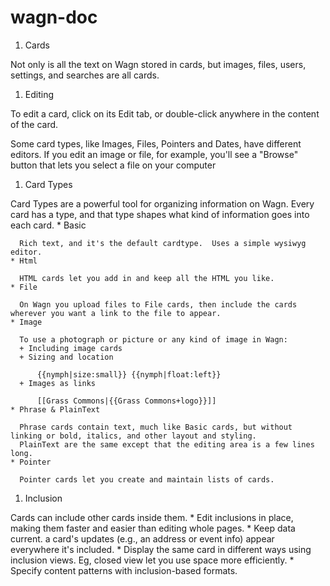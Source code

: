 wagn-doc
========

1. Cards

  Not only is all the text on Wagn stored in cards, but images, files, users, settings, and searches are all cards.

1. Editing

  To edit a card, click on its Edit tab, or double-click anywhere in the content of the card.

  Some card types, like Images, Files, Pointers and Dates, have different editors. If you edit an image or file, for example, you'll see a "Browse" button that lets you select a file on your computer

1. Card Types

  Card Types are a powerful tool for organizing information on Wagn. Every card has a type, and that type shapes what kind of information goes into each card. 
    * Basic
    
      Rich text, and it's the default cardtype.  Uses a simple wysiwyg editor.
    * Html
    
      HTML cards let you add in and keep all the HTML you like. 
    * File
    
      On Wagn you upload files to File cards, then include the cards wherever you want a link to the file to appear.
    * Image

      To use a photograph or picture or any kind of image in Wagn:
      + Including image cards
      + Sizing and location

          {{nymph|size:small}} {{nymph|float:left}}
      + Images as links

          [[Grass Commons|{{Grass Commons+logo}}]]
    * Phrase & PlainText

      Phrase cards contain text, much like Basic cards, but without linking or bold, italics, and other layout and styling.
      PlainText are the same except that the editing area is a few lines long.
    * Pointer

      Pointer cards let you create and maintain lists of cards.
1. Inclusion
  
  Cards can include other cards inside them.
    * Edit inclusions in place, making them faster and easier than editing whole pages.
    * Keep data current. a card's updates (e.g., an address or event info) appear everywhere it's included.
    * Display the same card in different ways using inclusion views.  Eg, closed view let you use space more efficiently.
    * Specify content patterns with inclusion-based formats.




